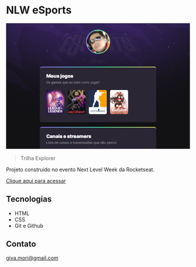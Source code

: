 # NLW eSports 

![preview](./github/Review.png)

> Trilha Explorer

Projeto construido no evento Next Level Week da Rocketseat.

[Clique aqui para acessar](https://givair.github.io/NLW-eSports-Explorer/)



## Tecnologias

- HTML
- CSS
- Git e Github

##  Contato
giva.mori@gmail.com


